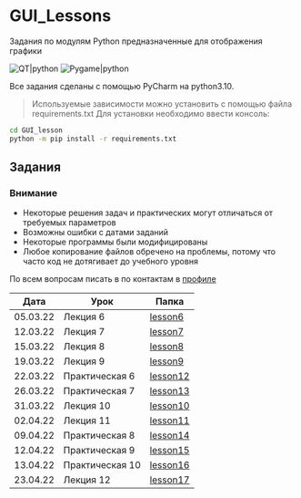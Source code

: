 # GUI_Lessons
Задания по модулям Python предназначенные для отображения графики 


![QT|python](https://media.tproger.ru/uploads/2018/03/py-qt-designer-1-880x308.png)
![Pygame|python](https://exlmoto.ru/wp-content/Images/ZN5R/29_zn5.jpg)

Все задания сделаны с помощью PyCharm на python3.10.
> Используемые зависимости можно установить с помощью файла requirements.txt
> Для установки необходимо ввести консоль:
```sh
cd GUI_lesson
python -m pip install -r requirements.txt
```

## Задания

### Внимание
- Некоторые решения задач и практических могут отличаться от требуемых параметров
- Возможны ошибки с датами заданий
- Некоторые программы были модифицированы
- Любое копирование файлов обречено на проблемы, потому что часто код не дотягивает до учебного уровня 

 По всем вопросам писать в по контактам в [профиле](https://github.com/Animila)

| Дата     | Урок            | Папка             |
|----------|-----------------|-------------------|
| 05.03.22 | Лекция 6        | [lesson6][lec6]   |
| 12.03.22 | Лекция 7        | [lesson7][lec7]   |
| 15.03.22 | Лекция 8        | [lesson8][lec8]   |
| 19.03.22 | Лекция 9        | [lesson9][lec9]   |
| 22.03.22 | Практическая 6  | [lesson12][prac6] |
| 26.03.22 | Практическая 7  | [lesson13][prac7] |
| 31.03.22 | Лекция 10       | [lesson10][lec10] |
| 02.04.22 | Лекция 11       | [lesson11][lec11] |
| 09.04.22 | Практическая 8  | [lesson14][lec8]  |
| 12.04.22 | Практическая 9  | [lesson15][lec9]  |
| 13.04.22 | Практическая 10 | [lesson16][lec10] |
| 23.04.22 | Лекция 12       | [lesson17][lec12] |


[lec6]: <https://github.com/Animila/GUI_lesson/tree/main/lesson6>
[lec7]: <https://github.com/Animila/GUI_lesson/tree/main/lesson7>
[lec8]: <https://github.com/Animila/GUI_lesson/tree/main/lesson8>
[lec9]: <https://github.com/Animila/GUI_lesson/tree/main/lesson9>
[lec10]: <https://github.com/Animila/GUI_lesson/tree/main/lesson10>
[lec11]: <https://github.com/Animila/GUI_lesson/tree/main/lesson11>
[lec12]: <https://github.com/Animila/GUI_lesson/tree/main/lesson17>

[prac6]: <https://github.com/Animila/GUI_lesson/tree/main/lesson12>
[prac7]: <https://github.com/Animila/GUI_lesson/tree/main/lesson13>
[prac8]: <https://github.com/Animila/GUI_lesson/tree/main/lesson14>
[prac9]: <https://github.com/Animila/GUI_lesson/tree/main/lesson15>
[prac10]: <https://github.com/Animila/GUI_lesson/tree/main/lesson16>
